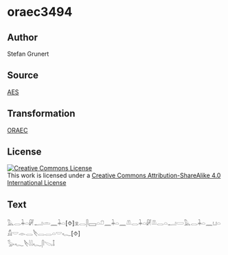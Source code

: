 # oraec3494

## Author

Stefan Grunert

## Source

[AES](https://github.com/simondschweitzer/aes)

## Transformation

[ORAEC](https://oraec.github.io/)

## License

<a rel="license" href="http://creativecommons.org/licenses/by-sa/4.0/"><img alt="Creative Commons License" style="border-width:0" src="https://i.creativecommons.org/l/by-sa/4.0/88x31.png" /></a><br />This work is licensed under a <a rel="license" href="http://creativecommons.org/licenses/by-sa/4.0/">Creative Commons Attribution-ShareAlike 4.0 International License</a>

## Text

𓅓𓂋𓇓𓏏𓏞𓂝𓏛𓈖𓇓𓏏[⯑]𓁷𓂋𓋴𓈙𓏏𓍔𓈖𓇓𓏏𓈖𓌨𓂋𓇓𓏏𓏞𓌨𓂋𓏏𓂝𓏳𓅓𓂋𓇓𓏏𓈖𓂓𓏏𓀋𓎟𓁹𓂋𓌸𓂋𓂋𓏏𓎟𓆑[⯑]<br>
𓅭𓆑𓌸𓇋𓇋𓆑𓋴𓌫𓄤<br>
